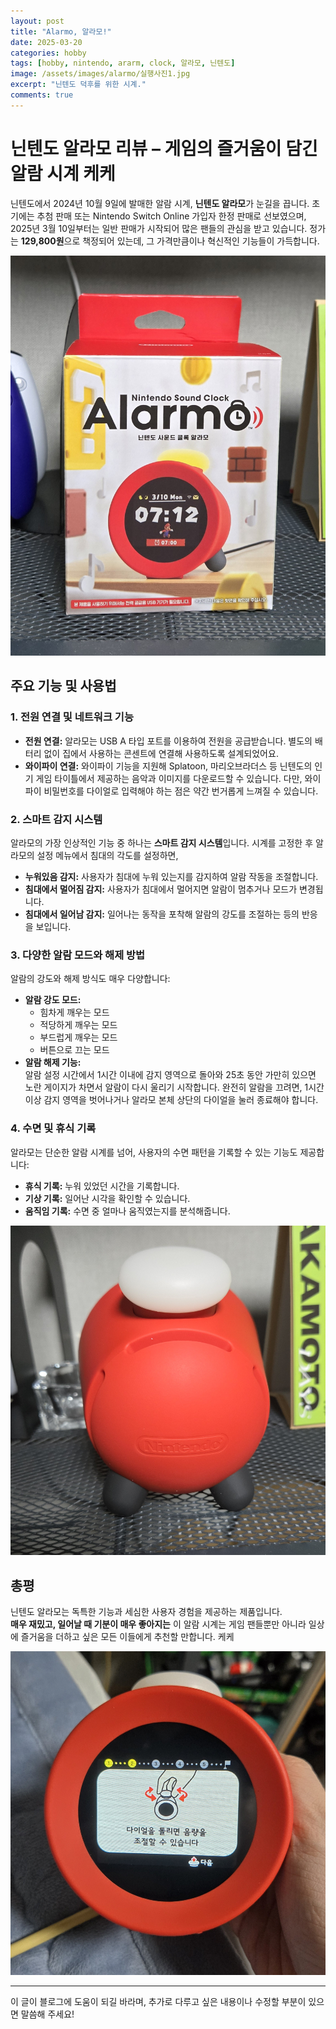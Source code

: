 ```yaml
---
layout: post
title: "Alarmo, 알라모!"
date: 2025-03-20
categories: hobby
tags: [hobby, nintendo, ararm, clock, 알라모, 닌텐도]
image: /assets/images/alarmo/실행사진1.jpg
excerpt: "닌텐도 덕후를 위한 시계."
comments: true
---
```


# 닌텐도 알라모 리뷰 – 게임의 즐거움이 담긴 알람 시계 케케

닌텐도에서 2024년 10월 9일에 발매한 알람 시계, **닌텐도 알라모**가 눈길을 끕니다. 초기에는 추첨 판매 또는 Nintendo Switch Online 가입자 한정 판매로 선보였으며, 2025년 3월 10일부터는 일반 판매가 시작되어 많은 팬들의 관심을 받고 있습니다. 정가는 **129,800원**으로 책정되어 있는데, 그 가격만큼이나 혁신적인 기능들이 가득합니다.

<img src="/assets/images/alarmo/박스정면.jpg" alt="제품 정면1" style="max-width:100%; height:auto;" />

## 주요 기능 및 사용법

### 1. 전원 연결 및 네트워크 기능
- **전원 연결:** 알라모는 USB A 타입 포트를 이용하여 전원을 공급받습니다. 별도의 배터리 없이 집에서 사용하는 콘센트에 연결해 사용하도록 설계되었어요.
- **와이파이 연결:** 와이파이 기능을 지원해 Splatoon, 마리오브라더스 등 닌텐도의 인기 게임 타이틀에서 제공하는 음악과 이미지를 다운로드할 수 있습니다. 다만, 와이파이 비밀번호를 다이얼로 입력해야 하는 점은 약간 번거롭게 느껴질 수 있습니다.

### 2. 스마트 감지 시스템
알라모의 가장 인상적인 기능 중 하나는 **스마트 감지 시스템**입니다. 시계를 고정한 후 알라모의 설정 메뉴에서 침대의 각도를 설정하면,  
- **누워있음 감지:** 사용자가 침대에 누워 있는지를 감지하여 알람 작동을 조절합니다.
- **침대에서 멀어짐 감지:** 사용자가 침대에서 멀어지면 알람이 멈추거나 모드가 변경됩니다.
- **침대에서 일어남 감지:** 일어나는 동작을 포착해 알람의 강도를 조절하는 등의 반응을 보입니다.

### 3. 다양한 알람 모드와 해제 방법
알람의 강도와 해제 방식도 매우 다양합니다:
- **알람 강도 모드:**  
  - 힘차게 깨우는 모드  
  - 적당하게 깨우는 모드  
  - 부드럽게 깨우는 모드  
  - 버튼으로 끄는 모드
- **알람 해제 기능:**  
  알람 설정 시간에서 1시간 이내에 감지 영역으로 돌아와 25초 동안 가만히 있으면 노란 게이지가 차면서 알람이 다시 울리기 시작합니다. 완전히 알람을 끄려면, 1시간 이상 감지 영역을 벗어나거나 알라모 본체 상단의 다이얼을 눌러 종료해야 합니다.

### 4. 수면 및 휴식 기록
알라모는 단순한 알람 시계를 넘어, 사용자의 수면 패턴을 기록할 수 있는 기능도 제공합니다:
- **휴식 기록:** 누워 있었던 시간을 기록합니다.
- **기상 기록:** 일어난 시각을 확인할 수 있습니다.
- **움직임 기록:** 수면 중 얼마나 움직였는지를 분석해줍니다.

<img src="/assets/images/alarmo/후면1.jpg" alt="제품 후면" style="max-width:100%; height:auto;" />

## 총평
닌텐도 알라모는 독특한 기능과 세심한 사용자 경험을 제공하는 제품입니다.  
**매우 재밌고, 일어날 때 기분이 매우 좋아지는** 이 알람 시계는 게임 팬들뿐만 아니라 일상에 즐거움을 더하고 싶은 모든 이들에게 추천할 만합니다. 케케

<img src="/assets/images/alarmo/실행사진2.jpg" alt="제품 정면2" style="max-width:100%; height:auto;" />

---

이 글이 블로그에 도움이 되길 바라며, 추가로 다루고 싶은 내용이나 수정할 부분이 있으면 말씀해 주세요!